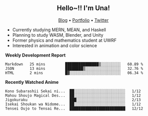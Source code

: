 <h2 align="center">
  Hello~!! I'm Una!
</h2>

<p align="center">
  <a href="https://anarchy.website/">Blog</a> &bull;
  <a href="https://una-ada.github.io/">Portfolio</a> &bull;
  <a href="https://twitter.com/xn__z7x">Twitter</a>
</p>

- Currently studying MERN, MEAN, and Haskell
- Planning to study WASM, Blender, and Unity
- Former physics and mathematics student at UWRF
- Interested in animation and color science

**Weekly Development Report**

<!--START_SECTION:waka-->

```text
Markdown   25 mins         ███████████████▒░░░░░░░░░   60.89 %
JSON       13 mins         ████████▒░░░░░░░░░░░░░░░░   32.76 %
HTML       2 mins          █▓░░░░░░░░░░░░░░░░░░░░░░░   06.34 %
```

<!--END_SECTION:waka-->

**Recently Watched Anime**

<!-- RECENT-ANIME:START -->

    Kono Subarashii Sekai ni...  ██░░░░░░░░░░░░░░░░░░░░░░░   1/12
    Mahou Shoujo Magical Des...  ██░░░░░░░░░░░░░░░░░░░░░░░   1/12
    Jigokuraku                   ███░░░░░░░░░░░░░░░░░░░░░░   2/13
    Isekai Shoukan wa Nidome...  ██░░░░░░░░░░░░░░░░░░░░░░░   1/12
    Tensei Oujo to Tensai Re...  █████████████████████████   12/12
<!-- RECENT-ANIME:END -->
